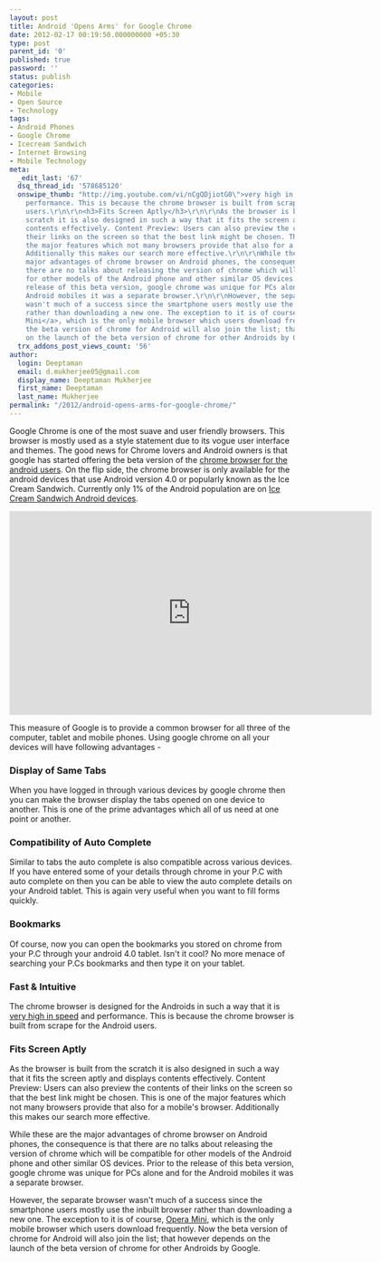 ```yaml
---
layout: post
title: Android 'Opens Arms' for Google Chrome
date: 2012-02-17 00:19:50.000000000 +05:30
type: post
parent_id: '0'
published: true
password: ''
status: publish
categories:
- Mobile
- Open Source
- Technology
tags:
- Android Phones
- Google Chrome
- Icecream Sandwich
- Internet Browsing
- Mobile Technology
meta:
  _edit_last: '67'
  dsq_thread_id: '578685120'
  onswipe_thumb: "http://img.youtube.com/vi/nCgQDjiotG0\">very high in speed</a> and
    performance. This is because the chrome browser is built from scrape for the Android
    users.\r\n\r\n<h3>Fits Screen Aptly</h3>\r\n\r\nAs the browser is built from the
    scratch it is also designed in such a way that it fits the screen aptly and displays
    contents effectively. Content Preview: Users can also preview the contents of
    their links on the screen so that the best link might be chosen. This is one of
    the major features which not many browsers provide that also for a mobile's browser.
    Additionally this makes our search more effective.\r\n\r\nWhile these are the
    major advantages of chrome browser on Android phones, the consequence is that
    there are no talks about releasing the version of chrome which will be compatible
    for other models of the Android phone and other similar OS devices. Prior to the
    release of this beta version, google chrome was unique for PCs alone and for the
    Android mobiles it was a separate browser.\r\n\r\nHowever, the separate browser
    wasn't much of a success since the smartphone users mostly use the inbuilt browser
    rather than downloading a new one. The exception to it is of course, <a href=\"http://www.readwriteweb.com/archives/opera_mini_is_most_downloaded_mobile_app.php\">Opera
    Mini</a>, which is the only mobile browser which users download frequently. Now
    the beta version of chrome for Android will also join the list; that however depends
    on the launch of the beta version of chrome for other Androids by Google./0.jpg"
  trx_addons_post_views_count: '56'
author:
  login: Deeptaman
  email: d.mukherjee05@gmail.com
  display_name: Deeptaman Mukherjee
  first_name: Deeptaman
  last_name: Mukherjee
permalink: "/2012/android-opens-arms-for-google-chrome/"
---
```

<p>Google Chrome is one of the most suave and user friendly browsers. This browser is mostly used as a style statement due to its vogue user interface and themes. The good news for Chrome lovers and Android owners is that google has started offering the beta version of the <a href="http://chrome.blogspot.com/2012/02/introducing-chrome-for-android.html">chrome browser for the android users</a>. On the flip side, the chrome browser is only available for the android devices that use Android version 4.0 or popularly known as the Ice Cream Sandwich. Currently only 1% of the Android population are on <a href="https://market.android.com/details?id=com.android.chrome">Ice Cream Sandwich Android devices</a>.</p>
<p><!--more--></p>
<p><iframe width="640" height="360" src="http://www.youtube.com/embed/lVjw7n_U37A" frameborder="0" allowfullscreen></iframe></p>
<p>This measure of Google is to provide a common browser for all three of the computer, tablet and mobile phones. Using google chrome on all your devices will have following advantages - </p>
<h3>Display of Same Tabs</h3>
<p>When you have logged in through various devices by google chrome then you can make the browser display the tabs opened on one device to another. This is one of the prime advantages which all of us need at one point or another.</p>
<h3>Compatibility of Auto Complete</h3>
<p>Similar to tabs the auto complete is also compatible across various devices. If you have entered some of your details through chrome in your P.C with auto complete on then you can be able to view the auto complete details on your Android tablet. This is again very useful when you want to fill forms quickly.</p>
<h3>Bookmarks</h3>
<p>Of course, now you can open the bookmarks you stored on chrome from your P.C through your android 4.0 tablet. Isn't it cool? No more menace of searching your P.Cs bookmarks and then type it on your tablet.</p>
<h3>Fast & Intuitive</h3>
<p>The chrome browser is designed for the Androids in such a way that it is <a href="http://www.youtube.com/watch?v=nCgQDjiotG0">very high in speed</a> and performance. This is because the chrome browser is built from scrape for the Android users.</p>
<h3>Fits Screen Aptly</h3>
<p>As the browser is built from the scratch it is also designed in such a way that it fits the screen aptly and displays contents effectively. Content Preview: Users can also preview the contents of their links on the screen so that the best link might be chosen. This is one of the major features which not many browsers provide that also for a mobile's browser. Additionally this makes our search more effective.</p>
<p>While these are the major advantages of chrome browser on Android phones, the consequence is that there are no talks about releasing the version of chrome which will be compatible for other models of the Android phone and other similar OS devices. Prior to the release of this beta version, google chrome was unique for PCs alone and for the Android mobiles it was a separate browser.</p>
<p>However, the separate browser wasn't much of a success since the smartphone users mostly use the inbuilt browser rather than downloading a new one. The exception to it is of course, <a href="http://www.readwriteweb.com/archives/opera_mini_is_most_downloaded_mobile_app.php">Opera Mini</a>, which is the only mobile browser which users download frequently. Now the beta version of chrome for Android will also join the list; that however depends on the launch of the beta version of chrome for other Androids by Google.</p>
